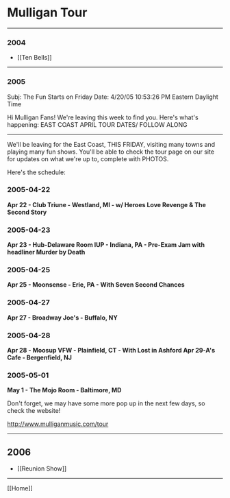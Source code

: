 # Mulligan Tour

---

### 2004

- [[Ten Bells]]

---

### 2005

Subj: The Fun Starts on Friday
Date: 4/20/05 10:53:26 PM Eastern Daylight Time

Hi Mulligan Fans! We're leaving this week to find you. Here's what's happening:
EAST COAST APRIL TOUR DATES/ FOLLOW ALONG

---

We'll be leaving for the East Coast, THIS FRIDAY, visiting many towns and playing many fun shows. You'll be able to check the tour page on our site for updates on what we're up to, complete with PHOTOS. 

Here's the schedule:

### 2005-04-22

**Apr 22 - Club Triune - Westland, MI - w/ Heroes Love Revenge & The Second Story**

### 2005-04-23

**Apr 23 - Hub-Delaware Room IUP - Indiana, PA - Pre-Exam Jam with headliner Murder by Death**

### 2005-04-25

**Apr 25 - Moonsense - Erie, PA - With Seven Second Chances**

### 2005-04-27

**Apr 27 - Broadway Joe's - Buffalo, NY**

### 2005-04-28

**Apr 28 - Moosup VFW - Plainfield, CT - With Lost in Ashford Apr 29-A's Cafe - Bergenfield, NJ**

### 2005-05-01

**May 1 - The Mojo Room - Baltimore, MD**

Don't forget, we may have some more pop up in the next few days, so check the website!

http://www.mulliganmusic.com/tour

---
## 2006

- [[Reunion Show]]

---

[[Home]]